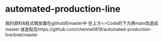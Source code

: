 # automated-production-line
我的資料&程式碼放置在github的master中
在上方<>Code的下方將main改選成master
或是點及https://github.com/chenne0819/automated-production-line/tree/master
